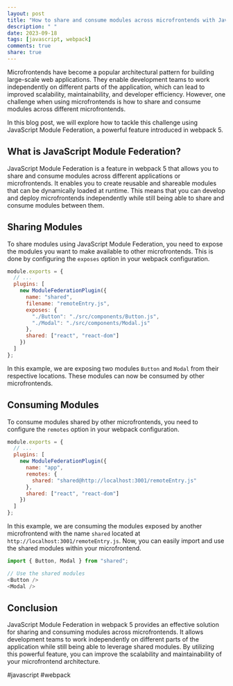 ```yaml
---
layout: post
title: "How to share and consume modules across microfrontends with JavaScript Module Federation"
description: " "
date: 2023-09-18
tags: [javascript, webpack]
comments: true
share: true
---
```


Microfrontends have become a popular architectural pattern for building large-scale web applications. They enable development teams to work independently on different parts of the application, which can lead to improved scalability, maintainability, and developer efficiency. However, one challenge when using microfrontends is how to share and consume modules across different microfrontends.

In this blog post, we will explore how to tackle this challenge using JavaScript Module Federation, a powerful feature introduced in webpack 5.

## What is JavaScript Module Federation?

JavaScript Module Federation is a feature in webpack 5 that allows you to share and consume modules across different applications or microfrontends. It enables you to create reusable and shareable modules that can be dynamically loaded at runtime. This means that you can develop and deploy microfrontends independently while still being able to share and consume modules between them.

## Sharing Modules

To share modules using JavaScript Module Federation, you need to expose the modules you want to make available to other microfrontends. This is done by configuring the `exposes` option in your webpack configuration.

```javascript
module.exports = {
  // ...
  plugins: [
    new ModuleFederationPlugin({
      name: "shared",
      filename: "remoteEntry.js",
      exposes: {
        "./Button": "./src/components/Button.js",
        "./Modal": "./src/components/Modal.js"
      },
      shared: ["react", "react-dom"]
    })
  ]
};
```

In this example, we are exposing two modules `Button` and `Modal` from their respective locations. These modules can now be consumed by other microfrontends.

## Consuming Modules

To consume modules shared by other microfrontends, you need to configure the `remotes` option in your webpack configuration.

```javascript
module.exports = {
  // ...
  plugins: [
    new ModuleFederationPlugin({
      name: "app",
      remotes: {
        shared: "shared@http://localhost:3001/remoteEntry.js"
      },
      shared: ["react", "react-dom"]
    })
  ]
};
```

In this example, we are consuming the modules exposed by another microfrontend with the name `shared` located at `http://localhost:3001/remoteEntry.js`. Now, you can easily import and use the shared modules within your microfrontend.

```javascript
import { Button, Modal } from "shared";

// Use the shared modules
<Button />
<Modal />
```

## Conclusion

JavaScript Module Federation in webpack 5 provides an effective solution for sharing and consuming modules across microfrontends. It allows development teams to work independently on different parts of the application while still being able to leverage shared modules. By utilizing this powerful feature, you can improve the scalability and maintainability of your microfrontend architecture.

#javascript #webpack